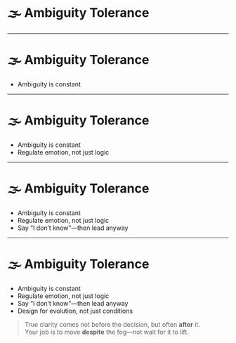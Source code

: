 # 🌫️ Ambiguity Tolerance

<!-- 
Ambiguity is not the enemy of architecture—it’s the terrain we operate in.  
Great architects don’t eliminate ambiguity—they navigate through it.

Ask the group: What’s a decision you’re holding off on because of uncertainty?  
What would it look like to move forward *with* that ambiguity?
-->

---

# 🌫️ Ambiguity Tolerance

- Ambiguity is constant  
<!-- Architects work in systems full of unknowns: partial data, conflicting needs, and moving targets. Waiting for perfect clarity is often just stalling.  
Call out that ambiguity isn’t a temporary phase—it’s the permanent backdrop of architectural work. Clarity is something we *create*, not wait for.
-->

---

# 🌫️ Ambiguity Tolerance

- Ambiguity is constant  
- Regulate emotion, not just logic  
<!-- Many architects default to binary thinking or decision paralysis. Talk about emotional regulation—holding space for uncertainty without losing your ability to guide.  
Ambiguity triggers emotional discomfort, not just technical gaps.
-->

---

# 🌫️ Ambiguity Tolerance

- Ambiguity is constant  
- Regulate emotion, not just logic  
- Say “I don’t know”—then lead anyway  
<!-- Acknowledging uncertainty builds trust if paired with forward motion.  
Say: “I don’t know yet, but here’s how we’ll figure it out.”  
This models humility, credibility, and proactive leadership.
-->

---

# 🌫️ Ambiguity Tolerance

- Ambiguity is constant  
- Regulate emotion, not just logic  
- Say “I don’t know”—then lead anyway  
- Design for evolution, not just conditions  
<!-- Don’t plan for a single outcome—frame decisions with flexibility.  
Use conditional thinking and “minimum viable decisions” to move forward now and adjust later.
-->

> True clarity comes not before the decision, but often **after** it.  
> Your job is to move **despite** the fog—not wait for it to lift.

<!-- 
Close by reminding: Architecture is not the pursuit of certainty.  
It’s the creation of *structure within uncertainty*—for systems, teams, and strategies.  
Ambiguity isn’t solved—it’s designed *through*.
-->

